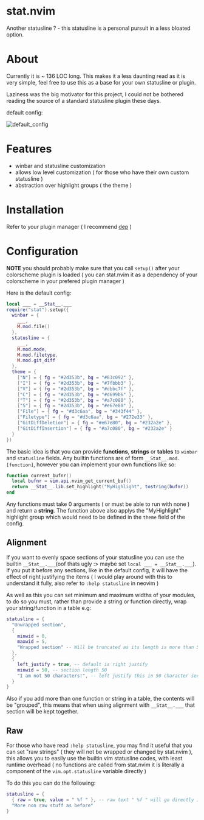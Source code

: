# stat.nvim
Another statusline ? - this statusline is a personal pursuit in a less bloated
option.

# About
Currently it is ~ 136 LOC long. This makes it a less daunting read as it is
very simple, feel free to use this as a base for your own statusline or plugin.

Laziness was the big motivator for this project, I could not be bothered
reading the source of a standard statusline plugin these days.

default config:

![default_config](https://user-images.githubusercontent.com/77889270/210636551-fa314b64-67fd-4954-8c23-dfdd80353533.png)


# Features
- winbar and statusline customization
- allows low level customization ( for those who have their own custom statusline )
- abstraction over highlight groups ( the theme )

# Installation
Refer to your plugin manager ( I recommend [dep](https://github.com/chiyadev/dep) )

# Configuration
__NOTE__ you should probably make sure that you call ``setup()`` after your
colorscheme plugin is loaded ( you can stat.nvim it as a dependency of your
colorscheme in your prefered plugin manager )

Here is the default config:
```lua
local ___ = __Stat__.___
require("stat").setup({
  winbar = {
    ___,
    M.mod.file()
  },
  statusline = {
    ___,
    M.mod.mode,
    M.mod.filetype,
    M.mod.git_diff
  },
  theme = {
    ["N"] = { fg = "#2d353b", bg = "#83c092" },
    ["I"] = { fg = "#2d353b", bg = "#7fbbb3" },
    ["V"] = { fg = "#2d353b", bg = "#dbbc7f" },
    ["C"] = { fg = "#2d353b", bg = "#d699b6" },
    ["T"] = { fg = "#2d353b", bg = "#a7c080" },
    ["S"] = { fg = "#2d353b", bg = "#e67e80" },
    ["File"] = { fg = "#d3c6aa", bg = "#343f44" },
    ["Filetype"] = { fg = "#d3c6aa", bg = "#272e33" },
    ["GitDiffDeletion"] = { fg = "#e67e80", bg = "#232a2e" },
    ["GitDiffInsertion"] = { fg = "#a7c080", bg = "#232a2e" }
  }
})
```
The basic idea is that you can provide **functions**, **strings** or **tables**
to ``winbar`` and ``statusline`` fields. Any builtin functions are of form
``__Stat__.mod.[function]``, however you can implement your own functions like
so:
```lua
function current_bufnr()
  local bufnr = vim.api.nvim_get_current_buf()
  return __Stat__.lib.set_highlight("MyHighlight", tostring(bufnr))
end
```
Any functions must take 0 arguments ( or must be able to run with none ) and
return a **string**. The function above also
applys the "MyHighlight" highlight group which would need to be defined in the
``theme`` field of the config.

## Alignment
If you want to evenly space sections of your statusline you can use the
builtin ``__Stat__.___``(oof thats ugly :> maybe set ``local ___ = __Stat__.___``).
If you put it before any sections, like in the default config, it will have the
effect of right justifying the items ( I would play around with this to understand
it fully, also refer to ``:help statusline`` in neovim )

As well as this you can set minimum and maximum widths of your modules, to do
so you must, rather than provide a string or function directly, wrap your
string/function in a table e.g:

```lua
statusline = {
  "Unwrapped section",
  {
    minwid = 0,
    maxwid = 5,
    "Wrapped section" -- Will be truncated as its length is more than 5
  },
  {
    left_justify = true, -- default is right justify
    minwid = 50, -- section length 50
    "I am not 50 characters!", -- left justify this in 50 character section
  }
}
```

Also if you add more than one function or string in a table, the contents will
be "grouped", this means that when using alignment with ``__Stat__.___`` that
section will be kept together.

## Raw
For those who have read ``:help statusline``, you may find it useful that you
can set "raw strings" ( they will not be wrapped or changed by stat.nvim ),
this allows you to easily use the builtin vim statusline codes, with least
runtime overhead ( no functions are called from stat.nvim it is literally a
component of the ``vim.opt.statusline`` variable directly )

To do this you can do the following:
```lua
statusline = {
  { raw = true, value = " %f " }, -- raw text " %f " will go directly in statusline
  "More non raw stuff as before"
}
```
